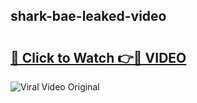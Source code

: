 ## shark-bae-leaked-video 

# <h2><a href="http://freeplayer.one?title=shark-bae-leaked-video&ref=21J">🔗 Click to Watch 👉🔴 VIDEO</a></h2>

<a href="http://freeplayer.one?title=shark-bae-leaked-video&ref=21J" rel="nofollow" data-target="animated-image.originalLink"><img src="https://i.ibb.co.com/xMMVF88/686577567.gif" alt="Viral Video Original" style="max-width: 100%; display: inline-block;" data-target="animated-image.originalImage"></a>

